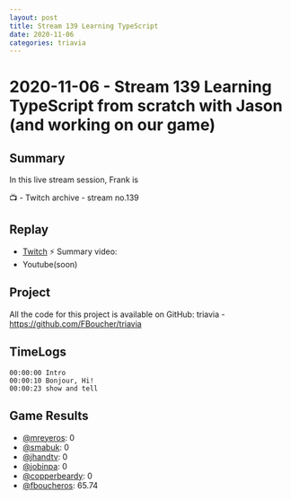 ```yaml
---
layout: post
title: Stream 139 Learning TypeScript
date: 2020-11-06
categories: triavia
---
```



# 2020-11-06 - Stream 139 Learning TypeScript from scratch with Jason (and working on our game)

## Summary

In this live stream session, Frank is 

📺 - Twitch archive - stream no.139

## Replay


- [Twitch](https://www.twitch.tv/fboucheros)
⚡ Summary video:
- Youtube(soon)

Project
-------

All the code for this project is available on GitHub: triavia - https://github.com/FBoucher/triavia

## TimeLogs

    00:00:00 Intro
    00:00:10 Bonjour, Hi!
    00:00:23 show and tell

## Game Results

- [@mreyeros](https://www.twitch.tv/mreyeros): 0
- [@smabuk](https://www.twitch.tv/smabuk): 0
- [@jhandtv](https://www.twitch.tv/jhandtv): 0
- [@jobinpa](https://www.twitch.tv/jobinpa): 0
- [@copperbeardy](https://www.twitch.tv/copperbeardy): 0
- [@fboucheros](https://www.twitch.tv/fboucheros): 65.74
